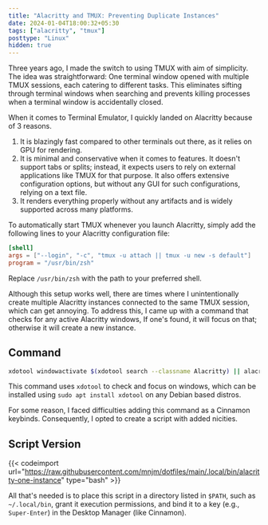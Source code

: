 ```yaml
---
title: "Alacritty and TMUX: Preventing Duplicate Instances"
date: 2024-01-04T18:00:32+05:30
tags: ["alacritty", "tmux"]
posttype: "Linux"
hidden: true
---
```


Three years ago, I made the switch to using TMUX with aim of simplicity. The idea was straightforward: One terminal window opened with multiple TMUX sessions, each catering to different tasks. This eliminates sifting through terminal windows when searching and prevents killing processes when a terminal window is accidentally closed.

When it comes to Terminal Emulator, I quickly landed on Alacritty because of 3 reasons.

1. It is blazingly fast compared to other terminals out there, as it relies on GPU for rendering.
2. It is minimal and conservative when it comes to features. It doesn't support tabs or splits; instead, it expects users to rely on external applications like TMUX for that purpose. It also offers extensive configuration options, but without any GUI for such configurations, relying on a text file.
3. It renders everything properly without any artifacts and is widely supported across many platforms.

To automatically start TMUX whenever you launch Alacritty, simply add the following lines to your Alacritty configuration file:

```toml
[shell]
args = ["--login", "-c", "tmux -u attach || tmux -u new -s default"]
program = "/usr/bin/zsh"
```
Replace `/usr/bin/zsh` with the path to your preferred shell.

Although this setup works well, there are times where I unintentionally create multiple Alacritty instances connected to the same TMUX session, which can get annoying. To address this, I came up with a command that checks for any active Alacritty windows, If one's found, it will focus on that; otherwise it will create a new instance.

## Command
```bash
xdotool windowactivate $(xdotool search --classname Alacritty) || alacritty
```
This command uses `xdotool` to check and focus on windows, which can be installed using `sudo apt install xdotool` on any Debian based distros.

For some reason, I faced difficulties adding this command as a Cinnamon keybinds. Consequently, I opted to create a script with added nicities.

## Script Version

{{< codeimport url="https://raw.githubusercontent.com/mnjm/dotfiles/main/.local/bin/alacritty-one-instance" type="bash" >}}

All that's needed is to place this script in a directory listed in `$PATH`, such as `~/.local/bin`, grant it execution permissions, and bind it to a key (e.g., `Super-Enter`) in the Desktop Manager (like Cinnamon).
